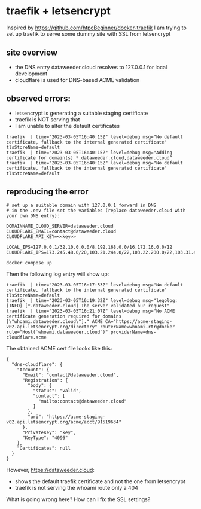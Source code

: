 # traefik + letsencrypt

Inspired by https://github.com/htpcBeginner/docker-traefik I am trying to set up traefik to serve some dummy site with SSL from letsencrypt

## site overview

- the DNS entry dataweeder.cloud resolves to 127.0.0.1 for local development
- cloudflare is used for DNS-based ACME validation

## observed errors:

- letsencrypt is generating a suitable staging certificate
- traefik is NOT serving that
- I am unable to alter the default certificates

```
traefik  | time="2023-03-05T16:40:15Z" level=debug msg="No default certificate, fallback to the internal generated certificate" tlsStoreName=default
traefik  | time="2023-03-05T16:40:15Z" level=debug msg="Adding certificate for domain(s) *.dataweeder.cloud,dataweeder.cloud"
traefik  | time="2023-03-05T16:40:15Z" level=debug msg="No default certificate, fallback to the internal generated certificate" tlsStoreName=default
```

## reproducing the error

```
# set up a suitable domain with 127.0.0.1 forward in DNS
# in the .env file set the variables (replace dataweeder.cloud with your own DNS entry):

DOMAINNAME_CLOUD_SERVER=dataweeder.cloud
CLOUDFLARE_EMAIL=contact@dataweeder.cloud
CLOUDFLARE_API_KEY=<<key>>
	
LOCAL_IPS=127.0.0.1/32,10.0.0.0/8,192.168.0.0/16,172.16.0.0/12
CLOUDFLARE_IPS=173.245.48.0/20,103.21.244.0/22,103.22.200.0/22,103.31.4.0/22,141.101.64.0/18,108.162.192.0/18,190.93.240.0/20,188.114.96.0/20,197.234.240.0/22,198.41.128.0/17,162.158.0.0/15,104.16.0.0/13,104.24.0.0/14,172.64.0.0/13,131.0.72.0/22

docker compose up
```

Then the following log entry will show up:

```
traefik  | time="2023-03-05T16:17:53Z" level=debug msg="No default certificate, fallback to the internal generated certificate" tlsStoreName=default
traefik  | time="2023-03-05T16:19:32Z" level=debug msg="legolog: [INFO] [*.dataweeder.cloud] The server validated our request"
traefik  | time="2023-03-05T16:21:07Z" level=debug msg="No ACME certificate generation required for domains [\"whoami.dataweeder.cloud\"]." ACME CA="https://acme-staging-v02.api.letsencrypt.org/directory" routerName=whoami-rtr@docker rule="Host(`whoami.dataweeder.cloud`)" providerName=dns-cloudflare.acme
```

The obtained ACME cert file looks like this:


```
{
  "dns-cloudflare": {
    "Account": {
      "Email": "contact@dataweeder.cloud",
      "Registration": {
        "body": {
          "status": "valid",
          "contact": [
            "mailto:contact@dataweeder.cloud"
          ]
        },
        "uri": "https://acme-staging-v02.api.letsencrypt.org/acme/acct/91519634"
      },
      "PrivateKey": "key",
      "KeyType": "4096"
    },
    "Certificates": null
  }
}
```

However, https://dataweeder.cloud:
- shows the default traefik certificate and not the one from letsencrypt
- traefik is not serving the whoami route only a 404

What is going wrong here? How can I fix the SSL settings?
